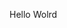 Hello Wolrd
























































































































































































































































































































































































































































































































































































































































































































































































































































































































































































































































































































































































































































































































































































































































































































































































































































































































































































































































































































































































































































































































































































































































































































































































































































































































































































































































































































































































































































































































































































































































































































































































































































































































































































































































































































































































































































































































































































































































































































































































































































































































































































































































































































































































































































































































































































































































































































































































































































































































































































































































































































































































































































































































































































































































































































































































